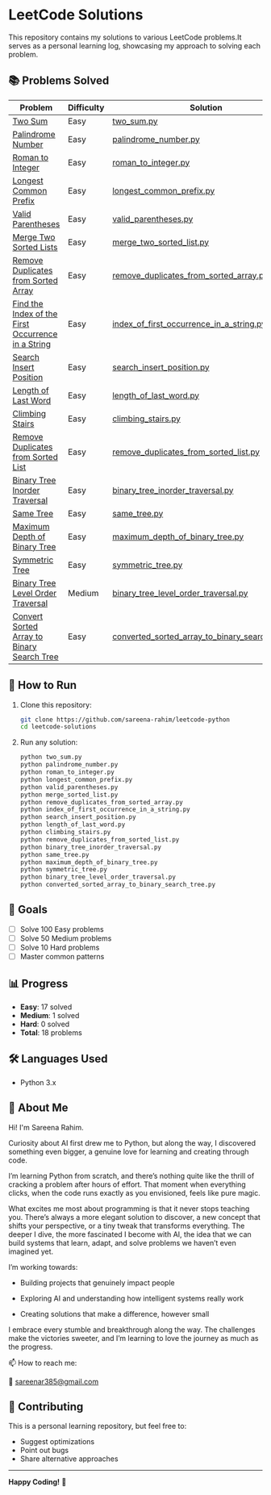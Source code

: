 # LeetCode Solutions

This repository contains my solutions to various LeetCode problems.It serves as a personal learning log, showcasing my approach to solving each problem.

## 📚 Problems Solved

| Problem | Difficulty | Solution |
|---------|------------|----------|
| [Two Sum](https://leetcode.com/problems/two-sum/) | Easy | [two_sum.py](two_sum.py) |
| [Palindrome Number](https://leetcode.com/problems/palindrome-number/) | Easy | [palindrome_number.py](palindrome_number.py) | 
| [Roman to Integer](https://leetcode.com/problems/roman-to-integer/) | Easy | [roman_to_integer.py](roman_to_integer.py) |
| [Longest Common Prefix](https://leetcode.com/problems/longest-common-prefix/) | Easy | [longest_common_prefix.py](longest_common_prefix.py) |
| [Valid Parentheses](https://leetcode.com/problems/valid-parentheses/) | Easy | [valid_parentheses.py](valid_parentheses.py) |
|[Merge Two Sorted Lists](https://leetcode.com/problems/merge-two-sorted-lists/) | Easy | [merge_two_sorted_list.py](merge_two_sorted_list.py) |
|[Remove Duplicates from Sorted Array](https://leetcode.com/problems/remove-duplicates-from-sorted-array/) | Easy | [remove_duplicates_from_sorted_array.py](remove_duplicates_from_sorted_array.py) |
| [Find the Index of the First Occurrence in a String](https://leetcode.com/problems/find-the-index-of-the-first-occurrence-in-a-string/) | Easy | [index_of_first_occurrence_in_a_string.py](index_of_first_occurrence_in_a_string.py) |
| [Search Insert Position](https://leetcode.com/problems/search-insert-position/) | Easy | [search_insert_position.py](search_insert_position.py) |
| [Length of Last Word](https://leetcode.com/problems/length-of-last-word/) | Easy | [length_of_last_word.py](length_of_last_word.py) |
| [Climbing Stairs](https://leetcode.com/problems/climbing-stairs/) | Easy | [climbing_stairs.py](climbing_stairs.py) |
| [Remove Duplicates from Sorted List](https://leetcode.com/problems/remove-duplicates-from-sorted-list/) | Easy | [remove_duplicates_from_sorted_list.py](remove_duplicates_from_sorted_list.py) |
| [Binary Tree Inorder Traversal](https://leetcode.com/problems/binary-tree-inorder-traversal/) | Easy | [binary_tree_inorder_traversal.py](binary_tree_inorder_traversal.py) |
| [Same Tree](https://leetcode.com/problems/same-tree/) | Easy | [same_tree.py](same_tree.py) |
| [Maximum Depth of Binary Tree](https://leetcode.com/problems/maximum-depth-of-binary-tree/) | Easy | [maximum_depth_of_binary_tree.py](maximum_depth_of_binary_tree.py) |
| [Symmetric Tree](https://leetcode.com/problems/symmetric-tree/) | Easy | [symmetric_tree.py](symmetric_tree.py) |
| [Binary Tree Level Order Traversal](https://leetcode.com/problems/binary-tree-level-order-traversal/) | Medium | [binary_tree_level_order_traversal.py](binary_tree_level_order_traversal.py) |
| [Convert Sorted Array to Binary Search Tree](https://leetcode.com/problems/convert-sorted-array-to-binary-search-tree/) | Easy | [converted_sorted_array_to_binary_search_tree.py](converted_sorted_array_to_binary_search_tree.py) |





## 🚀 How to Run

1. Clone this repository:
   ```bash
   git clone https://github.com/sareena-rahim/leetcode-python
   cd leetcode-solutions
   ```

2. Run any solution:
   ```bash
   python two_sum.py
   python palindrome_number.py
   python roman_to_integer.py
   python longest_common_prefix.py
   python valid_parentheses.py
   python merge_sorted_list.py
   python remove_duplicates_from_sorted_array.py
   python index_of_first_occurrence_in_a_string.py
   python search_insert_position.py
   python length_of_last_word.py
   python climbing_stairs.py
   python remove_duplicates_from_sorted_list.py
   python binary_tree_inorder_traversal.py
   python same_tree.py
   python maximum_depth_of_binary_tree.py
   python symmetric_tree.py
   python binary_tree_level_order_traversal.py
   python converted_sorted_array_to_binary_search_tree.py
   ```

## 🎯 Goals

- [ ] Solve 100 Easy problems
- [ ] Solve 50 Medium problems  
- [ ] Solve 10 Hard problems
- [ ] Master common patterns

## 📊 Progress

- **Easy**: 17 solved
- **Medium**: 1 solved
- **Hard**: 0 solved
- **Total**: 18 problems

## 🛠️ Languages Used

- Python 3.x

## 👋 About Me

Hi! I'm Sareena Rahim.

Curiosity about AI first drew me to Python, but along the way, I discovered something even bigger, a genuine love for learning and creating through code.

I’m learning Python from scratch, and there’s nothing quite like the thrill of cracking a problem after hours of effort. That moment when everything clicks, when the code runs exactly as you envisioned, feels like pure magic.

What excites me most about programming is that it never stops teaching you. There’s always a more elegant solution to discover, a new concept that shifts your perspective, or a tiny tweak that transforms everything. The deeper I dive, the more fascinated I become with AI, the idea that we can build systems that learn, adapt, and solve problems we haven’t even imagined yet.

I’m working towards:

- Building projects that genuinely impact people

- Exploring AI and understanding how intelligent systems really work

- Creating solutions that make a difference, however small

I embrace every stumble and breakthrough along the way. The challenges make the victories sweeter, and I’m learning to love the journey as much as the progress.

📫 How to reach me:

📧 sareenar385@gmail.com

## 🤝 Contributing

This is a personal learning repository, but feel free to:
- Suggest optimizations
- Point out bugs
- Share alternative approaches


---

**Happy Coding!** 🎉
